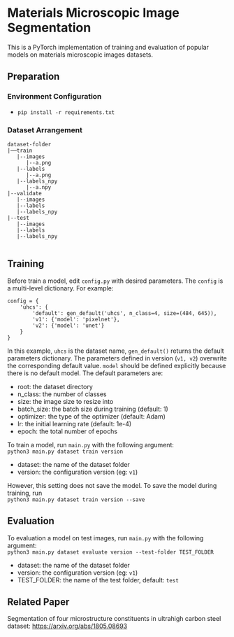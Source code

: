 # Materials Microscopic Image Segmentation
This is a PyTorch implementation of training and evaluation of popular models on  materials microscopic images datasets.
## Preparation
### Environment Configuration
- `pip install -r requirements.txt`
### Dataset Arrangement
```
dataset-folder
|──train
   |--images
      |--a.png
   |--labels
      |--a.png
   |--labels_npy
      |--a.npy
|--validate
   |--images
   |--labels
   |--labels_npy
|--test
   |--images
   |--labels
   |--labels_npy
   
```
## Training
Before train a model, edit `config.py` with desired parameters.
The `config` is a multi-level dictionary. For example:
```
config = {
    'uhcs': {
        'default': gen_default('uhcs', n_class=4, size=(484, 645)),
        'v1': {'model': 'pixelnet'},
        'v2': {'model': 'unet'}
    }
}
```
In this example, `uhcs` is the dataset name, `gen_default()` returns the
default parameters dictionary. The parameters defined in version (`v1, v2`)
overwrite the corresponding default value. `model` should be defined explicitly
because there is no default model.
The default parameters are:
- root: the dataset directory
- n_class: the number of classes
- size: the image size to resize into
- batch_size: the batch size during training (default: 1)
- optimizer: the type of the optimizer (default: Adam)
- lr: the initial learning rate (default: 1e-4)
- epoch: the total number of epochs

To train a model, run `main.py` with the following argument:  
`python3 main.py dataset train version`
- dataset: the name of the dataset folder 
- version: the configuration version (eg: `v1`)

However, this setting does not save the model. To save the model during training,
run  
`python3 main.py dataset train version --save`
## Evaluation
To evaluation a model on test images, run `main.py` with the following argument:  
`python3 main.py dataset evaluate version --test-folder TEST_FOLDER`
- dataset: the name of the dataset folder 
- version: the configuration version (eg: `v1`)
- TEST_FOLDER: the name of the test folder, default: `test`
## Related Paper
Segmentation of four microstructure constituents in ultrahigh carbon
steel dataset: https://arxiv.org/abs/1805.08693